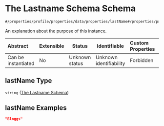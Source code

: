 # The Lastname Schema Schema

```txt
#/properties/profile/properties/data/properties/lastName#/properties/profile/properties/data/properties/lastName
```

An explanation about the purpose of this instance.


| Abstract            | Extensible | Status         | Identifiable            | Custom Properties | Additional Properties | Access Restrictions | Defined In                                                                                          |
| :------------------ | ---------- | -------------- | ----------------------- | :---------------- | --------------------- | ------------------- | --------------------------------------------------------------------------------------------------- |
| Can be instantiated | No         | Unknown status | Unknown identifiability | Forbidden         | Allowed               | none                | [policy_transaction.schema.json\*](../../out/policy_transaction.schema.json "open original schema") |

## lastName Type

`string` ([The Lastname Schema](policy_transaction-properties-the-profile-schema-properties-the-profile-data-schema-properties-the-lastname-schema.md))

## lastName Examples

```json
"Bloggs"
```

